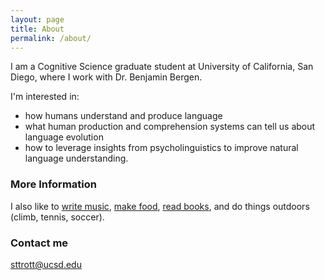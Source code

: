 ```yaml
---
layout: page
title: About
permalink: /about/
---
```


I am a Cognitive Science graduate student at University of California, San Diego, where I work with Dr. Benjamin Bergen. 

I'm interested in:

* how humans understand and produce language  
* what human production and comprehension systems can tell us about language evolution
* how to leverage insights from psycholinguistics to improve natural language understanding.


### More Information

I also like to [write music](https://soundcloud.com/seantrott), [make food](https://seanmakesfood.wordpress.com/), [read books](https://www.goodreads.com/review/list/9359693), and do things outdoors (climb, tennis, soccer).

### Contact me

[sttrott@ucsd.edu](mailto:sttrott@ucsd.com)